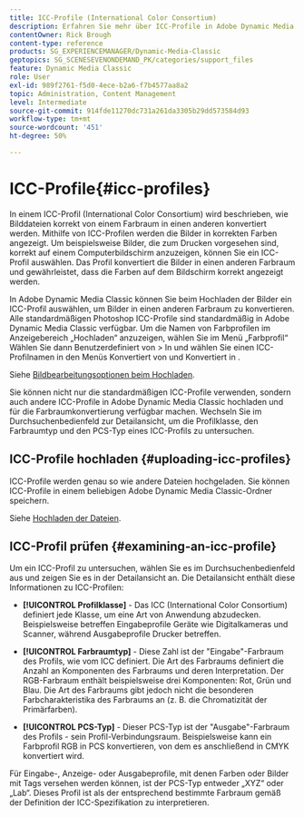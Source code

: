 ```yaml
---
title: ICC-Profile (International Color Consortium)
description: Erfahren Sie mehr über ICC-Profile in Adobe Dynamic Media Classic.
contentOwner: Rick Brough
content-type: reference
products: SG_EXPERIENCEMANAGER/Dynamic-Media-Classic
geptopics: SG_SCENESEVENONDEMAND_PK/categories/support_files
feature: Dynamic Media Classic
role: User
exl-id: 989f2761-f5d0-4ece-b2a6-f7b4577aa8a2
topic: Administration, Content Management
level: Intermediate
source-git-commit: 914fde11270dc731a261da3305b29dd573584d93
workflow-type: tm+mt
source-wordcount: '451'
ht-degree: 50%

---
```


# ICC-Profile{#icc-profiles}

In einem ICC-Profil (International Color Consortium) wird beschrieben, wie Bilddateien korrekt von einem Farbraum in einen anderen konvertiert werden. Mithilfe von ICC-Profilen werden die Bilder in korrekten Farben angezeigt. Um beispielsweise Bilder, die zum Drucken vorgesehen sind, korrekt auf einem Computerbildschirm anzuzeigen, können Sie ein ICC-Profil auswählen. Das Profil konvertiert die Bilder in einen anderen Farbraum und gewährleistet, dass die Farben auf dem Bildschirm korrekt angezeigt werden.

In Adobe Dynamic Media Classic können Sie beim Hochladen der Bilder ein ICC-Profil auswählen, um Bilder in einen anderen Farbraum zu konvertieren. Alle standardmäßigen Photoshop ICC-Profile sind standardmäßig in Adobe Dynamic Media Classic verfügbar. Um die Namen von Farbprofilen im Anzeigebereich „Hochladen“ anzuzeigen, wählen Sie im Menü „Farbprofil“ Wählen Sie dann Benutzerdefiniert von > In und wählen Sie einen ICC-Profilnamen in den Menüs Konvertiert von und Konvertiert in .

Siehe [Bildbearbeitungsoptionen beim Hochladen](image-editing-options-upload.md#image-editing-options-at-upload).

Sie können nicht nur die standardmäßigen ICC-Profile verwenden, sondern auch andere ICC-Profile in Adobe Dynamic Media Classic hochladen und für die Farbraumkonvertierung verfügbar machen. Wechseln Sie im Durchsuchenbedienfeld zur Detailansicht, um die Profilklasse, den Farbraumtyp und den PCS-Typ eines ICC-Profils zu untersuchen.

## ICC-Profile hochladen {#uploading-icc-profiles}

ICC-Profile werden genau so wie andere Dateien hochgeladen. Sie können ICC-Profile in einem beliebigen Adobe Dynamic Media Classic-Ordner speichern.

Siehe [Hochladen der Dateien](uploading-files.md#uploading_your_files).

## ICC-Profil prüfen {#examining-an-icc-profile}

Um ein ICC-Profil zu untersuchen, wählen Sie es im Durchsuchenbedienfeld aus und zeigen Sie es in der Detailansicht an. Die Detailansicht enthält diese Informationen zu ICC-Profilen:

* **[!UICONTROL Profilklasse]** - Das ICC (International Color Consortium) definiert jede Klasse, um eine Art von Anwendung abzudecken. Beispielsweise betreffen Eingabeprofile Geräte wie Digitalkameras und Scanner, während Ausgabeprofile Drucker betreffen.

* **[!UICONTROL Farbraumtyp]** - Diese Zahl ist der &quot;Eingabe&quot;-Farbraum des Profils, wie vom ICC definiert. Die Art des Farbraums definiert die Anzahl an Komponenten des Farbraums und deren Interpretation. Der RGB-Farbraum enthält beispielsweise drei Komponenten: Rot, Grün und Blau. Die Art des Farbraums gibt jedoch nicht die besonderen Farbcharakteristika des Farbraums an (z. B. die Chromatizität der Primärfarben).

* **[!UICONTROL PCS-Typ]** - Dieser PCS-Typ ist der &quot;Ausgabe&quot;-Farbraum des Profils - sein Profil-Verbindungsraum. Beispielsweise kann ein Farbprofil RGB in PCS konvertieren, von dem es anschließend in CMYK konvertiert wird.

Für Eingabe-, Anzeige- oder Ausgabeprofile, mit denen Farben oder Bilder mit Tags versehen werden können, ist der PCS-Typ entweder „XYZ“ oder „Lab“. Dieses Profil ist als der entsprechend bestimmte Farbraum gemäß der Definition der ICC-Spezifikation zu interpretieren.
